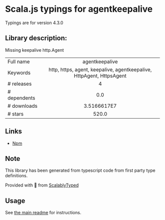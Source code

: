 
# Scala.js typings for agentkeepalive

Typings are for version 4.3.0

## Library description:
Missing keepalive http.Agent

|                    |                 |
| ------------------ | :-------------: |
| Full name          | agentkeepalive |
| Keywords           | http, https, agent, keepalive, agentkeepalive, HttpAgent, HttpsAgent |
| # releases         | 4 |
| # dependents       | 0.0 |
| # downloads        | 3.5166617E7 |
| # stars            | 520.0 |

## Links
- [Npm](https://www.npmjs.com/package/agentkeepalive)
    


## Note
This library has been generated from typescript code from first party type definitions.

Provided with :purple_heart: from [ScalablyTyped](https://github.com/oyvindberg/ScalablyTyped)

## Usage
See [the main readme](../../readme.md) for instructions.


